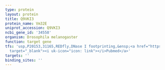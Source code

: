 ```yaml
---
type: protein
layout: protein
title: Q9VKI3
protein_name: Vm32E
uniprot_accession: Q9VKI3
ncbi_gene_id: '34558'
organism: Drosophila melanogaster
function: target gene
tfs: 'usp,P20153,31165,REDfly,DNase I footprinting,&ensp;<a href="https://www.ncbi.nlm.nih.gov/pubmed/?term=19389369%5Buid%5D"
  target="_blank"><i uk-icon="icon: link"></i>Pubmed</a>'
targets: ''
binding_sites: ''
---
```

